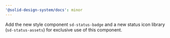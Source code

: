 ```yaml
---
'@solid-design-system/docs': minor
---
```


Add the new style component `sd-status-badge` and a new status icon library (`sd-status-assets`) for exclusive use of this component.
